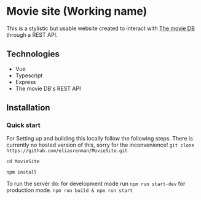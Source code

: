# Movie site (Working name)
This is a stylistic but usable website created to interact with [The movie DB](https://www.themoviedb.org/) through a REST API.

## Technologies
* Vue
* Typescript
* Express
* The movie DB's REST API
## Installation

### Quick start
For Setting up and building this locally follow the following steps. There is currently no hosted version of this, sorry for the inconvenience!
``
git clone https://github.com/eliasrenman/MovieSite.git
``

``
cd MovieSite
``

``
npm install
``

To run the server do:
for development mode run
``npm run start-dev`` 
for production mode.
```npm run build & npm run start```
